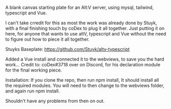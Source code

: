 A blank canvas starting plate for an Alt:V server, using mysql, tailwind, typescript and Vue.

I can't take crredit for this as most the work was already done by Stuyk, with a final finishing touch by coDex to plug it all together.
Just putting it on here, for anyone that wants to use altV, typescript and Vue without the need to figure out how to piece it all together.

Stuyks Baseplate:
https://github.com/Stuyk/altv-typescript

Added a Vue install and connected it to the webviews, to save you the hard work...
Credit to: coDex#3718 over on Discord, for his declaration module for the final working piece.

Installation:
If you clone the repo, then run npm install, It should install all the required modules.
You will need to then change to the webviews folder, and again run npm install.

Shouldn't have any problems from then on out.
